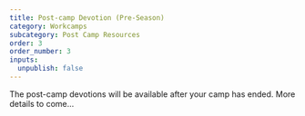 ```yaml
---
title: Post-camp Devotion (Pre-Season)
category: Workcamps
subcategory: Post Camp Resources
order: 3
order_number: 3
inputs:
  unpublish: false
---
```

The post-camp devotions will be available after your camp has ended. More details to come…